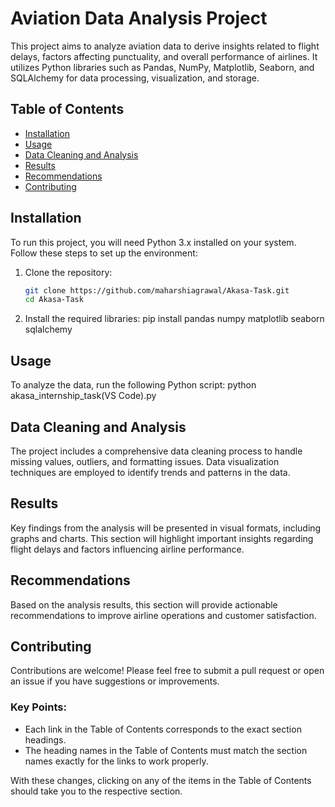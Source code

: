 # Aviation Data Analysis Project

This project aims to analyze aviation data to derive insights related to flight delays, factors affecting punctuality, and overall performance of airlines. It utilizes Python libraries such as Pandas, NumPy, Matplotlib, Seaborn, and SQLAlchemy for data processing, visualization, and storage.

## Table of Contents
- [Installation](#installation)
- [Usage](#usage)
- [Data Cleaning and Analysis](#data-cleaning-and-analysis)
- [Results](#results)
- [Recommendations](#recommendations)
- [Contributing](#contributing)

## Installation
To run this project, you will need Python 3.x installed on your system. Follow these steps to set up the environment:

1. Clone the repository:
   ```bash
   git clone https://github.com/maharshiagrawal/Akasa-Task.git
   cd Akasa-Task
2. Install the required libraries:
   pip install pandas numpy matplotlib seaborn sqlalchemy

## Usage

To analyze the data, run the following Python script:
   python akasa_internship_task(VS Code).py

## Data Cleaning and Analysis

The project includes a comprehensive data cleaning process to handle missing values, outliers, and formatting issues. Data visualization techniques are employed to identify trends and patterns in the data.

## Results

Key findings from the analysis will be presented in visual formats, including graphs and charts. This section will highlight important insights regarding flight delays and factors influencing airline performance.

## Recommendations

Based on the analysis results, this section will provide actionable recommendations to improve airline operations and customer satisfaction.

## Contributing

Contributions are welcome! Please feel free to submit a pull request or open an issue if you have suggestions or improvements.

### Key Points:
- Each link in the Table of Contents corresponds to the exact section headings.
- The heading names in the Table of Contents must match the section names exactly for the links to work properly.

With these changes, clicking on any of the items in the Table of Contents should take you to the respective section.
